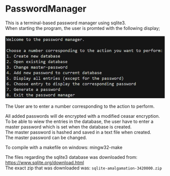 # PasswordManager

This is a terminal-based password manager using sqlite3. \
When starting the program, the user is promted with the following display; \
\
![](./screenshots/welcome.PNG)

The User are to enter a number corresponding to the action to perform.

All added passwords will de encrypted with a modified ceasar encryption. \
To be able to wiew the entries in the database, the user have to enter a
master password which is set when the database is created. \
The master password is hashed and saved in a text file when created. \
The master password can be changed.

To compile with a makefile on windows: mingw32-make

The files regarding the sqlite3 database was downloaded from: https://www.sqlite.org/download.html \
The exact zip that was downloaded was: `sqlite-amalgamation-3420000.zip`
